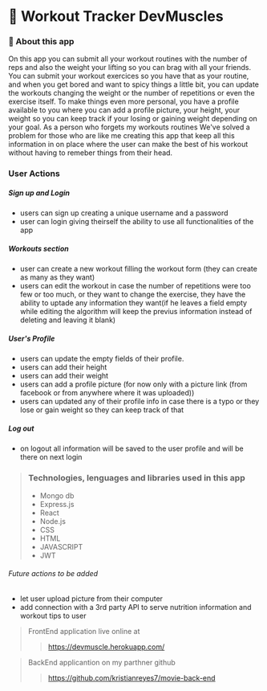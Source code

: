 # 💪 Workout Tracker DevMuscles


### 📖 About this app 
On this app you can submit all your workout routines with the number of reps and also the weight your lifting so you can  brag with all your friends. You can submit your workout exercices so you have that as your routine, and when you get bored and want to spicy things a little bit, you can update the workouts changing the weight or the number of repetitions or even the exercise itself. To make things even more personal, you have a profile available to you where you can add a profile picture, your height, your weight so you can keep track if your losing or gaining weight depending on your goal. As a person who forgets my workouts routines We've solved a problem for those who are like me creating this app that keep all this information in on place where the user can make the best of his workout without having to remeber things from their head.

### User Actions 

##### Sign up and Login
- users can sign up creating a unique username and a password
- user can login giving theirself the ability to use all functionalities of the app

##### Workouts section
- user can create a new workout filling the workout form (they can create as many as they want)
- users can edit the workout in case the number of repetitions were too few or too much, or they want to change the exercise, they have the ability to uptade any information they want(if he leaves a field empty while editing the algorithm will keep the previus information instead of deleting and leaving it blank)

##### User's Profile
- users can update the empty fields of their profile.
- users can add their height 
- users can add their weight 
- users can add a profile picture (for now only with a picture link (from facebook or from anywhere where it was uploaded))
- users can updated any of their profile info in case there is a typo or they lose or gain weight so they can keep track of that
#####  Log out 
- on logout all information will be saved to the user profile and will be there on next login 

> ### Technologies, lenguages and libraries used in this app
> - Mongo db
> - Express.js
> - React 
> - Node.js 
> - CSS
> - HTML
> - JAVASCRIPT
> - JWT

###### Future actions to be added 
* let user upload picture from their computer 
* add connection with a 3rd party API to serve nutrition information and workout tips to user 

> FrontEnd application live online at 
> > https://devmuscle.herokuapp.com/

> BackEnd applicantion on my parthner github 
>> https://github.com/kristianreyes7/movie-back-end
